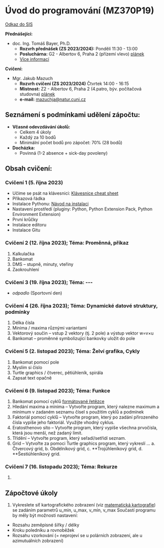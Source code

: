 # Úvod do programování (MZ370P19)
[Odkaz do SIS](https://is.cuni.cz/studium/predmety/index.php?id=e294793ac071ed602f04fa063d752ec7&tid=&do=predmet&kod=MZ370P19&skr=2023&fak=11310)

**Přednášející:** 
- doc. Ing. Tomáš Bayer, Ph.D. 
  - **Rozvrh přednášek (ZS 2023/2024):** Pondělí 11:30 - 13:00
  - **Posluchárna:** G2 - Albertov 6, Praha 2 (přízemí vlevo) [plánek](https://www.natur.cuni.cz/fakulta/o-fakulte/budovy-a-umisteni-fakulty)
  - [Více informací](http://web.natur.cuni.cz/~bayertom/index.php/teaching/uvod-do-programovani)

**Cvičení:** 
- Mgr. Jakub Mazuch
  - **Rozvrh cvičení (ZS 2023/2024)** Čtvrtek 14:00 - 16:15
  - **Místnost:** Z2 - Albertov 6, Praha 2 (4.patro, býv. počítačová studovna) [plánek](https://www.natur.cuni.cz/fakulta/o-fakulte/budovy-a-umisteni-fakulty)
  - **e-mail:** mazuchja@natur.cuni.cz

## Seznámení s podmínkami udělení zápočtu:
- **Včasné odevzdávání úkolů:**
  - Celkem 4 úkoly
  - Každý za 10 bodů
  - Minimální počet bodů pro zápočet: 70% (28 bodů)
- **Docházka:**
  - Povinná (1-2 absence + sick-day povoleny)

## Obsah cvičení:

### Cvičení 1 (5. října 2023)
- Učíme se psát na klávesnici: [Klávesnice cheat sheet](https://pyvec.github.io/cheatsheets/keyboard/keyboard-cs.pdf)
- Příkazová řádka
- Instalace Pythonu: [Návod na instalaci](https://naucse.python.cz/course/pyladies/sessions/install/)
- Nastavení prostředí (pluginy: Python, Python Extension Pack, Python Environment Extension)
- První krůčky
- Instalace editoru
- Instalace Gitu

### Cvičení 2 (12. října 2023); Téma: Proměnná, příkaz
1. Kalkulačka
2. Bankomat
3. DMS – stupně, minuty, vteřiny
4. Zaokrouhlení

### Cvičení 3 (19. října 2023); Téma: ---
- _odpadlo_ (Sportovní den)

### Cvičení 4 (26. října 2023); Téma: Dynamické datové struktury, podmínky
1. Délka čísla
2. Minima / maxima různými variantami
3. Vektorový součin – vstup 2 vektory (tj. 2 pole) a výstup vektor w=v×u
4. Bankomat – proměnné symbolizující bankovky uložit do pole

### Cvičení 5 (2. listopad 2023); Téma: Želví grafika, Cykly
1. Bankomat pomocí pole
2. Myslím si číslo
3. Turtle graphics / čtverec, pětiúhleník, spirála
4. Zapsat text opačně

### Cvičení 6 (9. listopad 2023); Téma: Funkce
1. Bankomat pomocí cyklů [formátované řetězce](https://naucse.python.cz/lessons/beginners/fstring/)
2. Hledání maxima a minima – Vytvořte program, který nalezne maximum a minimum v zadaném seznamu čísel s použitím cyklů a podmínek
3. Faktoriál pomocí cyklů – Vytvořte program, který po zadání přirozeného čísla vypíše jeho faktoriál. Využijte vhodný cyklus.
4.	Eratosthenovo síto – Vytvořte program, který vypíše všechna prvočísla, která jsou menší, než zadaný limit.
5.	Třídění – Vytvořte program, který seřadí/setřídí seznam.
6.	Grid – Vytvořte za pomoci Turtle graphics program, který vykreslí … 
    a.  Čtvercový grid,
    b.	Obdélníkový grid,
    c.	**Trojúhleníkový grid,
    d.	**Šestiúhleníkový grid.

### Cvičení 7 (16. listopadu 2023); Téma: Rekurze
1. 

## Zápočtové úkoly
1. Vykreslete síť kartografického zobrazení (viz [matematická kartografie](https://web.natur.cuni.cz/~bayertom/index.php/teaching/matemat-metody-v-kartografii)) se zadáním parametrů u_min, u_max, v_min, v_max
Součastí programu by měly být možnosti nastavení:
*	Rozsahu zeměpisné šířky / délky
*	Kroku poledníku a rovnoběžek
*	Rozsahu vzorkování (= neprojeví se u polárních zobrazení, ale u azimutuálních zobrazení)

